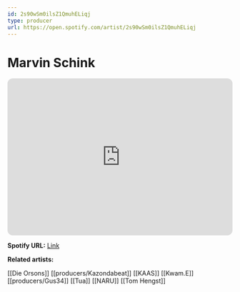 ```yaml
---
id: 2s90wSm0ilsZ1QmuhELiqj
type: producer
url: https://open.spotify.com/artist/2s90wSm0ilsZ1QmuhELiqj
---
```

# Marvin Schink

<iframe style="border-radius:12px" src="https://open.spotify.com/embed/artist/2s90wSm0ilsZ1QmuhELiqj" width="100%" height="352" frameBorder="0" allowfullscreen="" allow="autoplay; clipboard-write; encrypted-media; fullscreen; picture-in-picture" loading="lazy"></iframe>

**Spotify URL:** [Link](https://open.spotify.com/artist/2s90wSm0ilsZ1QmuhELiqj)

**Related artists:**

[[Die Orsons]]
[[producers/Kazondabeat]]
[[KAAS]]
[[Kwam.E]]
[[producers/Gus34]]
[[Tua]]
[[NARU]]
[[Tom Hengst]]
